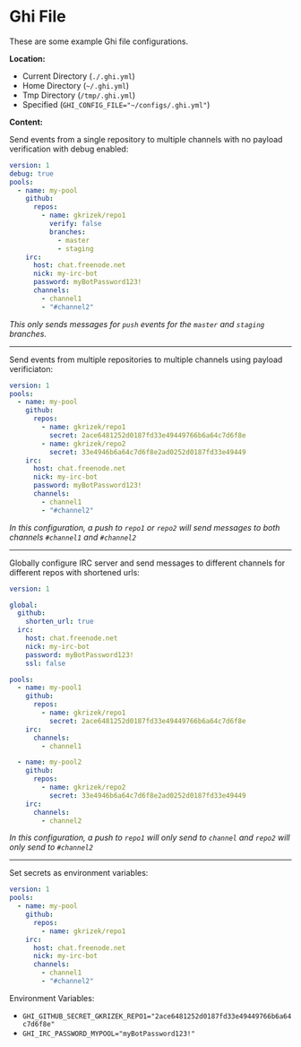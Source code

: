 # Ghi File

These are some example Ghi file configurations.

**Location:**

- Current Directory (`./.ghi.yml`)
- Home Directory (`~/.ghi.yml`)
- Tmp Directory (`/tmp/.ghi.yml`)
- Specified (`GHI_CONFIG_FILE="~/configs/.ghi.yml"`)

**Content:**

Send events from a single repository to multiple channels with no payload verification with debug enabled:

```yaml
version: 1
debug: true
pools:
  - name: my-pool
    github:
      repos:
        - name: gkrizek/repo1
          verify: false
          branches:
            - master
            - staging
    irc:
      host: chat.freenode.net
      nick: my-irc-bot
      password: myBotPassword123!
      channels:
        - channel1
        - "#channel2"
```

_This only sends messages for `push` events for the `master` and `staging` branches._

---

Send events from multiple repositories to multiple channels using payload verificiaton:

```yaml
version: 1
pools:
  - name: my-pool
    github:
      repos:
        - name: gkrizek/repo1
          secret: 2ace6481252d0187fd33e49449766b6a64c7d6f8e
        - name: gkrizek/repo2
          secret: 33e4946b6a64c7d6f8e2ad0252d0187fd33e49449
    irc:
      host: chat.freenode.net
      nick: my-irc-bot
      password: myBotPassword123!
      channels:
        - channel1
        - "#channel2"
```

_In this configuration, a push to `repo1` or `repo2` will send messages to both channels `#channel1` and `#channel2`_

---

Globally configure IRC server and send messages to different channels for different repos with shortened urls:

```yaml
version: 1

global:
  github:
    shorten_url: true
  irc:
    host: chat.freenode.net
    nick: my-irc-bot
    password: myBotPassword123!
    ssl: false

pools:
  - name: my-pool1
    github:
      repos:
        - name: gkrizek/repo1
          secret: 2ace6481252d0187fd33e49449766b6a64c7d6f8e
    irc:
      channels:
        - channel1

  - name: my-pool2
    github:
      repos:
        - name: gkrizek/repo2
          secret: 33e4946b6a64c7d6f8e2ad0252d0187fd33e49449
    irc:
      channels:
        - channel2
```

_In this configuration, a push to `repo1`  will only send to `channel` and  `repo2` will only send to `#channel2`_

---

Set secrets as environment variables:

```yaml
version: 1
pools:
  - name: my-pool
    github:
      repos:
        - name: gkrizek/repo1
    irc:
      host: chat.freenode.net
      nick: my-irc-bot
      channels:
        - channel1
        - "#channel2"
```

Environment Variables:

- `GHI_GITHUB_SECRET_GKRIZEK_REPO1="2ace6481252d0187fd33e49449766b6a64c7d6f8e"`
- `GHI_IRC_PASSWORD_MYPOOL="myBotPassword123!"`